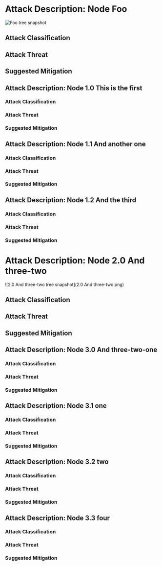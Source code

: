 

# Attack Description: Node Foo

![Foo tree snapshot](Foo.png)

## Attack Classification

## Attack Threat

## Suggested Mitigation


## Attack Description: Node 1.0 This is the first

### Attack Classification

### Attack Threat

### Suggested Mitigation


## Attack Description: Node 1.1 And another one

### Attack Classification

### Attack Threat

### Suggested Mitigation


## Attack Description: Node 1.2 And the third

### Attack Classification

### Attack Threat

### Suggested Mitigation


# Attack Description: Node 2.0 And three-two

![2.0 And three-two tree snapshot](2.0 And three-two.png)

## Attack Classification

## Attack Threat

## Suggested Mitigation


## Attack Description: Node 3.0 And three-two-one

### Attack Classification

### Attack Threat

### Suggested Mitigation


## Attack Description: Node 3.1 one

### Attack Classification

### Attack Threat

### Suggested Mitigation


## Attack Description: Node 3.2 two

### Attack Classification

### Attack Threat

### Suggested Mitigation


## Attack Description: Node 3.3 four

### Attack Classification

### Attack Threat

### Suggested Mitigation
